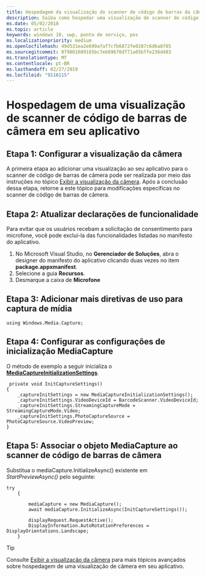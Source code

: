 ```yaml
---
title: Hospedagem da visualização do scanner de código de barras da câmera
description: Saiba como hospedar uma visualização de scanner de código de barras de câmera em seu aplicativo
ms.date: 05/02/2018
ms.topic: article
keywords: windows 10, uwp, ponto de serviço, pos
ms.localizationpriority: medium
ms.openlocfilehash: 49d531ea2e699afaf7cfb6872fe0287c6d6a8f85
ms.sourcegitcommit: 079801609165bc7eb69670d771a05bffe236d483
ms.translationtype: MT
ms.contentlocale: pt-BR
ms.lasthandoff: 02/27/2019
ms.locfileid: "9116115"
---
```

# <a name="hosting-a-camera-barcode-scanner-preview-in-your-application"></a>Hospedagem de uma visualização de scanner de código de barras de câmera em seu aplicativo
## <a name="step-1-setup-your-camera-preview"></a>Etapa 1: Configurar a visualização da câmera
A primeira etapa ao adicionar uma visualização ao seu aplicativo para o scanner de código de barras de câmera pode ser realizada por meio das instruções no tópico [Exibir a visualização da câmera](../audio-video-camera/simple-camera-preview-access.md).  Após a conclusão dessa etapa, retorne a este tópico para modificações específicas no scanner de código de barras de câmera.

## <a name="step-2-update-capability-declarations"></a>Etapa 2: Atualizar declarações de funcionalidade
Para evitar que os usuários recebam a solicitação de consentimento para microfone, você pode excluí-la das funcionalidades listadas no manifesto do aplicativo.

1. No Microsoft Visual Studio, no **Gerenciador de Soluções**, abra o designer do manifesto do aplicativo clicando duas vezes no item **package.appxmanifest**.
2. Selecione a guia **Recursos**.
3. Desmarque a caixa de **Microfone**

 ## <a name="step-3-add-additional-using-directive-for-media-capture"></a>Etapa 3: Adicionar mais diretivas de uso para captura de mídia

```Csharp
using Windows.Media.Capture;
```

## <a name="step-4-set-up-your-mediacapture-initialization-settings"></a>Etapa 4: Configurar as configurações de inicialização MediaCapture
O método de exemplo a seguir inicializa o [**MediaCaptureInitializationSettings**](https://docs.microsoft.com/uwp/api/windows.media.capture.mediacaptureinitializationsettings). 

```Csharp
 private void InitCaptureSettings()
{
    _captureInitSettings = new MediaCaptureInitializationSettings();
    _captureInitSettings.VideoDeviceId = BarcodeScanner.VideoDeviceId;
    _captureInitSettings.StreamingCaptureMode = StreamingCaptureMode.Video;
    _captureInitSettings.PhotoCaptureSource = PhotoCaptureSource.VideoPreview;
}
```
## <a name="step-5-associate-your-mediacapture-object-with-the-camera-barcode-scanner"></a>Etapa 5: Associar o objeto MediaCapture ao scanner de código de barras de câmera
Substitua o mediaCapture.InitializeAsync() existente em *StartPreviewAsync()* pelo seguinte:

```Csharp
try
    {

        mediaCapture = new MediaCapture();
        await mediaCapture.InitializeAsync(InitCaptureSettings());

        displayRequest.RequestActive();
        DisplayInformation.AutoRotationPreferences = DisplayOrientations.Landscape;
    }
```

> [!TIP]
> Consulte [Exibir a visualização da câmera](https://docs.microsoft.com/windows/uwp/audio-video-camera/simple-camera-preview-access#add-capability-declarations-to-the-app-manifest) para mais tópicos avançados sobre hospedagem de uma visualização de câmera em seu aplicativo.
